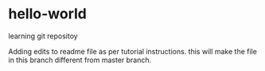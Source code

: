 # hello-world
learning git repositoy


Adding edits to readme file as per tutorial instructions.  this will make the file in this branch different from master branch.
